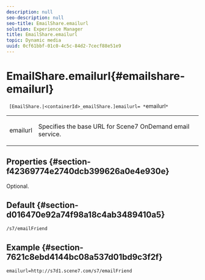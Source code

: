 ```yaml
---
description: null
seo-description: null
seo-title: EmailShare.emailurl
solution: Experience Manager
title: EmailShare.emailurl
topic: Dynamic media
uuid: 0cf61bbf-01c0-4c5c-84d2-7cecf88e51e9
---
```


# EmailShare.emailurl{#emailshare-emailurl}

` [EmailShare.|<containerId>_emailShare.]emailurl= *`emailurl`*`

<table id="table_5321841E90C941678F32AAF995CDC257"> 
 <tbody> 
  <tr> 
   <td colname="col1"> <p><span class="codeph"><span class="varname"> emailurl</span></span> </p> </td> 
   <td colname="col2"> <p> Specifies the base URL for Scene7 OnDemand email service. </p> </td> 
  </tr> 
 </tbody> 
</table>

## Properties {#section-f42369774e2740dcb399626a0e4e930e}

Optional.

## Default {#section-d016470e92a74f98a18c4ab3489410a5}

`/s7/emailFriend`

## Example {#section-7621c8ebd4144bc08a537d01bd9c3f2f}

`emailurl=http://s7d1.scene7.com/s7/emailFriend` 
